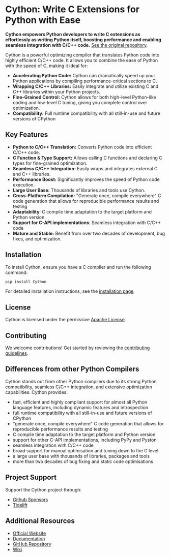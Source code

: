 # Cython: Write C Extensions for Python with Ease

**Cython empowers Python developers to write C extensions as effortlessly as writing Python itself, boosting performance and enabling seamless integration with C/C++ code.** [See the original repository](https://github.com/cython/cython).

Cython is a powerful optimizing compiler that translates Python code into highly efficient C/C++ code. It allows you to combine the ease of Python with the speed of C, making it ideal for:

*   **Accelerating Python Code:** Cython can dramatically speed up your Python applications by compiling performance-critical sections to C.
*   **Wrapping C/C++ Libraries:** Easily integrate and utilize existing C and C++ libraries within your Python projects.
*   **Fine-Grained Control:** Cython allows for both high-level Python-like coding and low-level C tuning, giving you complete control over optimization.
*   **Compatibility:** Full runtime compatibility with all still-in-use and future versions of CPython

## Key Features

*   **Python to C/C++ Translation:**  Converts Python code into efficient C/C++ code.
*   **C Function & Type Support:**  Allows calling C functions and declaring C types for fine-grained optimization.
*   **Seamless C/C++ Integration:**  Easily wraps and integrates external C and C++ libraries.
*   **Performance Boost:** Significantly improves the speed of Python code execution.
*   **Large User Base:** Thousands of libraries and tools use Cython.
*   **Cross-Platform Compilation:** "Generate once, compile everywhere" C code generation that allows for reproducible performance results and testing
*   **Adaptability**: C compile time adaptation to the target platform and Python version
*   **Support for C-API implementations**: Seamless integration with C/C++ code
*   **Mature and Stable:** Benefit from over two decades of development, bug fixes, and optimization.

## Installation

To install Cython, ensure you have a C compiler and run the following command:

```bash
pip install Cython
```

For detailed installation instructions, see the [installation page](https://docs.cython.org/en/latest/src/quickstart/install.html).

## License

Cython is licensed under the permissive [Apache License](https://github.com/cython/cython/blob/master/LICENSE.txt).

## Contributing

We welcome contributions!  Get started by reviewing the [contributing guidelines](https://github.com/cython/cython/blob/master/docs/CONTRIBUTING.rst).

## Differences from other Python Compilers

Cython stands out from other Python compilers due to its strong Python compatibility, seamless C/C++ integration, and extensive optimization capabilities.  Cython provides:

*   fast, efficient and highly compliant support for almost all Python language features, including dynamic features and introspection
*   full runtime compatibility with all still-in-use and future versions of CPython
*   "generate once, compile everywhere" C code generation that allows for reproducible performance results and testing
*   C compile time adaptation to the target platform and Python version
*   support for other C-API implementations, including PyPy and Pyston
*   seamless integration with C/C++ code
*   broad support for manual optimisation and tuning down to the C level
*   a large user base with thousands of libraries, packages and tools
*   more than two decades of bug fixing and static code optimisations

## Project Support

Support the Cython project through:

*   [Github Sponsors](https://github.com/users/scoder/sponsorship)
*   [Tidelift](https://tidelift.com/subscription/pkg/pypi-cython)

## Additional Resources

*   [Official Website](https://cython.org/)
*   [Documentation](https://docs.cython.org/)
*   [GitHub Repository](https://github.com/cython/cython)
*   [Wiki](https://github.com/cython/cython/wiki)